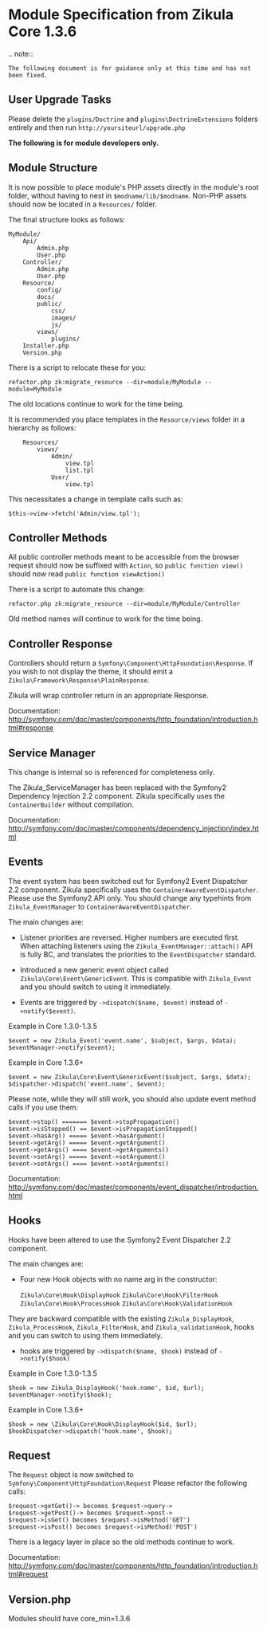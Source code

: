 Module Specification from Zikula Core 1.3.6
===========================================

.. note::

    The following document is for guidance only at this time and has not been fixed.


User Upgrade Tasks
------------------

Please delete the `plugins/Doctrine` and `plugins\DoctrineExtensions` folders entirely and then
run `http://yoursiteurl/upgrade.php`



**The following is for module developers only.**


Module Structure
----------------

It is now possible to place module's PHP assets directly in the module's
root folder, without having to nest in `$modname/lib/$modname`.
Non-PHP assets should now be located in a `Resources/` folder.

The final structure looks as follows:

    MyModule/
        Api/
            Admin.php
            User.php
        Controller/
            Admin.php
            User.php
        Resource/
            config/
            docs/
            public/
                css/
                images/
                js/
            views/
                plugins/
        Installer.php
        Version.php

There is a script to relocate these for you:

    refactor.php zk:migrate_resource --dir=module/MyModule --module=MyModule

The old locations continue to work for the time being.

It is recommended you place templates in the `Resource/views` folder in a hierarchy
as follows:

        Resources/
            views/
                Admin/
                    view.tpl
                    list.tpl
                User/
                    view.tpl

This necessitates a change in template calls such as:

    $this->view->fetch('Admin/view.tpl');


Controller Methods
------------------

All public controller methods meant to be accessible from the browser request should now be
suffixed with `Action`, so `public function view()` should now read `public function viewAction()`

There is a script to automate this change:

    refactor.php zk:migrate_resource --dir=module/MyModule/Controller

Old method names will continue to work for the time being.

Controller Response
-------------------

Controllers should return a `Symfony\Component\HttpFoundation\Response`.
If you wish to not display the theme, it should emit a
`Zikula\Framework\Response\PlainResponse`.

Zikula will wrap controller return in an appropriate Response.

Documentation: http://symfony.com/doc/master/components/http_foundation/introduction.html#response


Service Manager
---------------

This change is internal so is referenced for completeness only.

The Zikula_ServiceManager has been replaced with the Symfony2 Dependency Injection 2.2 component.
Zikula specifically uses the `ContainerBuilder` without compilation.

Documentation: http://symfony.com/doc/master/components/dependency_injection/index.html

Events
------

The event system has been switched out for Symfony2 Event Dispatcher 2.2 component.
Zikula specifically uses the `ContainerAwareEventDispatcher`. Please use the Symfony2 API
only. You should change any typehints from `Zikula_EventManager` to `ContainerAwareEventDispatcher`.

The main changes are:

  - Listener priorities are reversed. Higher numbers are executed first. When attaching
    listeners using the `Zikula_EventManager::attach()` API is fully BC, and translates
    the priorities to the `EventDispatcher` standard.

  - Introduced a new generic event object called `Zikula\Core\Event\GenericEvent`.
    This is compatible with `Zikula_Event` and you should switch to using it immediately.
    
  - Events are triggered by `->dispatch($name, $event)` instead of `->notify($event)`.

Example in Core 1.3.0-1.3.5

    $event = new Zikula_Event('event.name', $subject, $args, $data);
    $eventManager->notify($event);

Example in Core 1.3.6+

    $event = new Zikula\Core\Event\GenericEvent($subject, $args, $data);
    $dispatcher->dispatch('event.name', $event);

Please note, while they will still work, you should also update event method calls if
you use them:

    $event->stop() ======= $event->stopPropagation()
    $event->isStopped() == $event->isPropagationStopped()
    $event->hasArg() ===== $event->hasArgument()
    $event->getArg() ===== $event->getArgument()
    $event->getArgs() ==== $event->getArguments()
    $event->setArg() ===== $event->setArgument()
    $event->setArgs() ==== $event->setArguments()

Documentation: http://symfony.com/doc/master/components/event_dispatcher/introduction.html


Hooks
-----

Hooks have been altered to use the Symfony2 Event Dispatcher 2.2 component.

The main changes are:

  - Four new Hook objects with no name arg in the constructor:
  
    `Zikula\Core\Hook\DisplayHook`
    `Zikula\Core\Hook\FilterHook`
    `Zikula\Core\Hook\ProcessHook`
    `Zikula\Core\Hook\ValidationHook`
  
  They are backward compatible with the existing `Zikula_DisplayHook`, 
  `Zikula_ProcessHook`, `Zikula_FilterHook`, and `Zikula_validationHook`, hooks
  and you can switch to using them immediately.
    
  - hooks are triggered by `->dispatch($name, $hook)` instead of `->notify($hook)`

Example in Core 1.3.0-1.3.5

    $hook = new Zikula_DisplayHook('hook.name', $id, $url);
    $eventManager->notify($hook);

Example in Core 1.3.6+

    $hook = new \Zikula\Core\Hook\DisplayHook($id, $url);
    $hookDispatcher->dispatch('hook.name', $hook);


Request
-------

The `Request` object is now switched to `Symfony\Component\HttpFoundation\Request`
Please refactor the following calls:

    $request->getGet()-> becomes $request->query->
    $request->getPost()-> becomes $request->post->
    $request->isGet() becomes $request->isMethod('GET')
    $request->isPost() becomes $request->isMethod('POST')

There is a legacy layer in place so the old methods continue to work.

Documentation: http://symfony.com/doc/master/components/http_foundation/introduction.html#request


Version.php
-----------

Modules should have core_min=1.3.6
